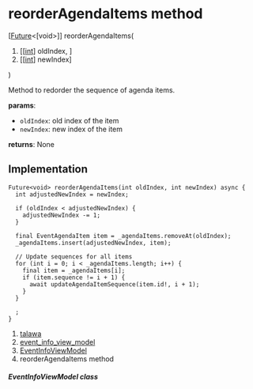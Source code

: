 
<div>

# reorderAgendaItems method

</div>


[[Future](https://api.flutter.dev/flutter/dart-core/Future-class.html)\<[void\>]]
reorderAgendaItems(

1.  [[[int](https://api.flutter.dev/flutter/dart-core/int-class.html)]
    oldIndex, ]
2.  [[[int](https://api.flutter.dev/flutter/dart-core/int-class.html)]
    newIndex]

)



Method to redorder the sequence of agenda items.

**params**:

-   `oldIndex`: old index of the item
-   `newIndex`: new index of the item

**returns**: None



## Implementation

``` language-dart
Future<void> reorderAgendaItems(int oldIndex, int newIndex) async {
  int adjustedNewIndex = newIndex;

  if (oldIndex < adjustedNewIndex) {
    adjustedNewIndex -= 1;
  }

  final EventAgendaItem item = _agendaItems.removeAt(oldIndex);
  _agendaItems.insert(adjustedNewIndex, item);

  // Update sequences for all items
  for (int i = 0; i < _agendaItems.length; i++) {
    final item = _agendaItems[i];
    if (item.sequence != i + 1) {
      await updateAgendaItemSequence(item.id!, i + 1);
    }
  }

  ;
}
```







1.  [talawa](../../index.html)
2.  [event_info_view_model](../../view_model_after_auth_view_models_event_view_models_event_info_view_model/)
3.  [EventInfoViewModel](../../view_model_after_auth_view_models_event_view_models_event_info_view_model/EventInfoViewModel-class.html)
4.  reorderAgendaItems method

##### EventInfoViewModel class







